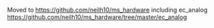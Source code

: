 Moved to  https://github.com/neilh10/ms_hardware
including ec_analog
https://github.com/neilh10/ms_hardware/tree/master/ec_analog

